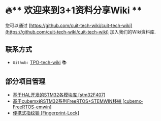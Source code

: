 # 🔥** 欢迎来到3+1资料分享Wiki **

您可以通过 [https://github.com/cuit-tech-wiki/cuit-tech-wiki](https://github.com/cuit-tech-wiki/cuit-tech-wiki) 加入我们的Wiki资料库.

## 联系方式

* `Github:` [TPO-tech-wiki](https://github.com/cuit-tech-wiki)   📚


## 部分项目管理

* [基于HAL开发的STM32各模块库 [stm32F407]](https://github.com/cuit-tech-wiki/stm32F407)
* [基于cubemx的STM32系列FreeRTOS+STEMWIN移植 [cubemx-FreeRTOS-emwin]](https://github.com/cuit-tech-wiki/cubemx-FreeRTOS-emwin)
* [便携式指纹锁 [Fingerprint-Lock]](https://github.com/cuit-tech-wiki/Fingerprint-Lock)
